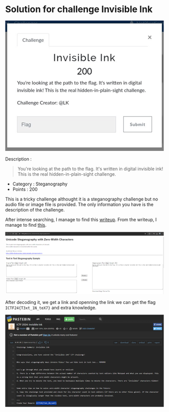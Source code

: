 # Solution for challenge Invisible Ink

![Challenge](<Invisible Ink - Steganography.jpg>)

Description : 

> ‌‌‌‌‍‬‬‌You‌‌‌‌‍﻿‍‌'‌‌‌‌‍﻿‍‌re‌‌‌‌‍﻿‌‌ looking at the path‌‌‌‌‍﻿‌﻿‌‌‌‌‌﻿‬‬‌‌‌‌‌‬﻿﻿‌‌‌‌‌‬﻿﻿ ‌‌‌‌‍﻿‌‌‌‌‌‌‍‬‌‍to ‌‌‌‌‍﻿‌﻿the‌‌‌‌‍﻿‍‌‌‌‌‌‍‬‍‍ flag‌‌‌‌‍‬‌‬‌‌‌‌‍‬‬‍. It‌‌‌‌‍‬﻿‬'s ‌‌‌‌‌‬﻿‬written in‌‌‌‌‍‬‌﻿ digital ‌‌‌‌‍‬﻿﻿invisible‌‌‌‌‍‬﻿‍‌‌‌‌‌‬﻿﻿ ‌‌‌‌‍﻿‍‬ink‌‌‌‌‍‬‬‍‌‌‌‌‍‍‬‌! This‌‌‌‌‍‌‌﻿ is‌‌‌‌‍‍‬‍ the ‌‌‌‌‍‬‍﻿real hidden‌‌‌‌‌﻿‍﻿-in‌‌‌‌‍‍‌‍-plain-sight challenge.

- Category : Steganography
- Points : 200

This is a tricky challenge althought it is a steganography challenge but no audio file or image file is provided. The only information you have is the description of the challenge. 

After intense searching, I manage to find this [writeup](https://medium.com/@bouss3id.abdelkader/mkv-videos-steganography-hide-data-using-zero-width-characters-ctf-write-up-5ec7b9d99a15). From the writeup, I manage to find [this](https://330k.github.io/misc_tools/unicode_steganography.html).

![Text-to-text steganography](image.png)

After decoding it, we get a link and openning the link we can get the flag ```ICTF24{T3xt_1N_teX7}``` and extra knowledge.

![text-to-text steganography](image-1.png)

